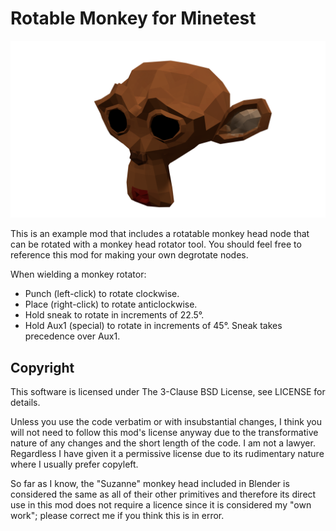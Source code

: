 # Rotable Monkey for Minetest

![A 3D render of the monkey head](screenshot.png)

This is an example mod that includes a rotatable monkey head node that can be
rotated with a monkey head rotator tool. You should feel free to reference
this mod for making your own degrotate nodes. 

When wielding a monkey rotator:
* Punch (left-click) to rotate clockwise.
* Place (right-click) to rotate anticlockwise.
* Hold sneak to rotate in increments of 22.5°.
* Hold Aux1 (special) to rotate in increments of 45°. Sneak takes precedence
over Aux1.

## Copyright

This software is licensed under The 3-Clause BSD License, see LICENSE for
details.

Unless you use the code verbatim or with insubstantial changes, I think you will
not need to follow this mod's license anyway due to the transformative nature of
any changes and the short length of the code. I am not a lawyer. Regardless I
have given it a permissive license due to its rudimentary nature where I usually
prefer copyleft.

So far as I know, the "Suzanne" monkey head included in Blender is considered
the same as all of their other primitives and therefore its direct use in this
mod does not require a licence since it is considered my "own work"; please
correct me if you think this is in error.
